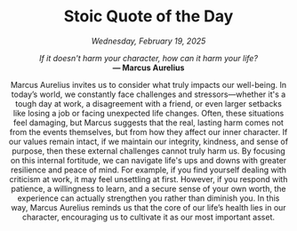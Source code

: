 <h1 align="center">Stoic Quote of the Day</h1>
<p align="center"><em><!--date-start-->Wednesday, February 19, 2025<!--date-end--></em></p>
<p align="center">
    <em><!--START_SECTION:quote-text-->
If it doesn't harm your character, how can it harm your life?
<!--END_SECTION:quote-text--></em><br>
    <strong>— <!--START_SECTION:quote-author-->
Marcus Aurelius
<!--END_SECTION:quote-author--></strong>
</p>

<p align="center" style="max-width:600px;margin:0 auto;">
<!--START_SECTION:quote-interpretation-->
Marcus Aurelius invites us to consider what truly impacts our well-being. In today’s world, we constantly face challenges and stressors—whether it's a tough day at work, a disagreement with a friend, or even larger setbacks like losing a job or facing unexpected life changes. Often, these situations feel damaging, but Marcus suggests that the real, lasting harm comes not from the events themselves, but from how they affect our inner character. If our values remain intact, if we maintain our integrity, kindness, and sense of purpose, then these external challenges cannot truly harm us. By focusing on this internal fortitude, we can navigate life's ups and downs with greater resilience and peace of mind. For example, if you find yourself dealing with criticism at work, it may feel unsettling at first. However, if you respond with patience, a willingness to learn, and a secure sense of your own worth, the experience can actually strengthen you rather than diminish you. In this way, Marcus Aurelius reminds us that the core of our life’s health lies in our character, encouraging us to cultivate it as our most important asset.
<!--END_SECTION:quote-interpretation-->
</p>
